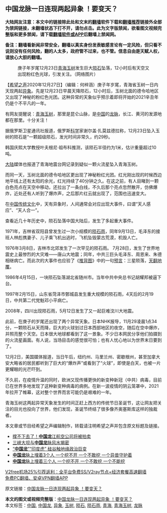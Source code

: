  <h2>中国龙脉一日连现两起异象 ！要变天？</h2> <p class="notice"><b>大陆网友注意：本文中的链接除此处和文末的<a href="https://github.com/bannedbook/fanqiang" >翻墙</a>软件下载和<a href="https://github.com/killgcd/justmysocks/blob/master/README.md">翻墙推荐</a>链接外全部为禁网链接，未翻墙状态下打不开，请勿点击。此为文字版禁闻，欲看图文视频完整版和更多禁闻，请下载<a href="https://github.com/bannedbook/fanqiang">翻墙软件或APP</a>后翻墙上禁闻网。</p><p>备注：翻墙看新闻非常安全，翻墙以真实身份发表敏感言论有一定风险，但只看不说则没有任何风险，翻的人太多，政府管不过来，也不管。信息自由是天赋人权，请放心大胆的翻墙。</b></p>  <div class="entry"> <figure><figcaption>庚子年岁尾12月23日<a href="https://www.bannedbook.org/bnews/tag/%e9%9d%92%e6%b5%b7/" class="st_tag internal_tag" rel="tag" title="标签 青海 下的日志">青海</a><a href="https://www.bannedbook.org/bnews/tag/%E7%8E%89%E6%A0%91/" class="st_tag internal_tag" rel="tag" title="标签 玉树 下的日志">玉树</a>发生巨大<a href="https://www.bannedbook.org/bnews/tag/%E9%99%A8%E7%9F%B3/" class="st_tag internal_tag" rel="tag" title="标签 陨石 下的日志">陨石</a>坠落，12小时后有天空又出现粉红色光球，引发关注。（网络图片）</figcaption></figure> <p>【<span class='wp_keywordlink_affiliate'><a href="https://www.soundofhope.org" title="希望之声" target="_blank">希望之声</a></span>2020年12月27日】（编辑：何梓涵）庚子年岁尾，青海省玉树一日内天现两起<a href="https://www.bannedbook.org/bnews/tag/%E5%BC%82%E8%B1%A1/" class="st_tag internal_tag" rel="tag" title="标签 异象 下的日志">异象</a>。先是12月23日早晨天降陨石，12小时后，玉树北面的德令哈地区又出现了神秘的粉红色光团。这种异常的天象似乎预示着即将开始的2021辛丑年仍是个不平凡的一年。</p> <p>有网友提醒说：<a href="https://www.bannedbook.org/bnews/tag/%e9%9d%92%e6%b5%b7%e7%8e%89%e6%a0%91/" class="st_tag internal_tag" rel="tag" title="标签 青海玉树 下的日志">青海玉树</a>，那里是昆仑山脉，是<span class='wp_keywordlink_affiliate'><a href="https://www.bannedbook.org/" title="中国" target="_blank">中国</a></span>的<a href="https://www.bannedbook.org/bnews/tag/%e9%be%99%e8%84%89/" class="st_tag internal_tag" rel="tag" title="标签 龙脉 下的日志">龙脉</a>，长江、黄河的发源地都在那里。十分关注！</p> <p>据俄罗斯卫星通讯社报道，俄罗斯<span class='wp_keywordlink'><a href="https://www.bannedbook.org/forum11/topic309.html" title="禁片：“科学”的棍子" target="_blank">科学</a></span>家谢尔盖‧扎莫兹德拉称，12月23日坠入玉树的陨石是“一颗超级陨石，发光时间非常久，约29秒。</p> <p>韩国庆熙大学教授叶夫根尼‧祖布科推测，该陨石半径约为1米，估计重量超过10吨。</p> <p><span class='wp_keywordlink_affiliate'><a href="https://www.bannedbook.org/" title="大陆" target="_blank">大陆</a></span>媒体也报道了青海地震台网记录到疑似一颗火流星坠入青海玉树。</p>  <p></p> <p>而同一天，玉树北面的德令哈地区更出现了神秘粉红光团。红光刚出现的时候西边地平线上还有太阳的余光，红光持续了40分钟之久。在这之前，有人目睹到一颗白色亮点在天空中移动，还拉出了一条白线，不久后那个亮点忽然散开，仿佛爆炸，近处还有人听到了爆炸声，之后那片红云就出现了，范围也迅速变大。</p> <p></p> <p>在<a href="https://www.bannedbook.org/bnews/tag/%E4%B8%AD%E5%9B%BD/" class="st_tag internal_tag" rel="tag" title="标签 中国 下的日志">中国</a><span class='wp_keywordlink_affiliate'><a href="https://www.bannedbook.org/bnews/tculture/" title="传统文化" target="_blank">传统文化</a></span>中，天有异象时，人间通常会对应出现大事件，曰谓“天人感应”、“天人合一”。</p> <p>查看近几十年历史中，陨石坠落中国大陆后，发生了多起重大事件。</p>  <p>1971年，吉林省双阳县曾发生过一次小规模的<a href="https://www.bannedbook.org/bnews/tag/%E9%99%A8%E7%9F%B3%E9%9B%A8/" class="st_tag internal_tag" rel="tag" title="标签 陨石雨 下的日志">陨石雨</a>，同年9月13日，毛泽东的接班人林彪携妻子、儿子乘飞机出逃时，飞机坠毁蒙古荒漠，机毁人亡。</p> <p>1976年3月8日，吉林市北郊发生了一次罕见的陨石雨。 7月28日，发生了世界地震史上最惨烈的大灾难——唐山大地震；同年，中共三巨头毛泽东、周恩来、朱德相继病亡。而此次的大事件也应验了《<span class='wp_keywordlink'><a href="https://www.bannedbook.org/forum5/topic98.html" title="推背图归序全解" target="_blank">推背图</a></span>》中的一句<span class='wp_keywordlink'><a href="https://www.bannedbook.org/forum5/" title="预言玄学禁书下载" rel="nofollow">预言</a></span>：三星陨落，<span class='wp_keywordlink'><a href="https://www.bannedbook.org/forum2/topic1242.html" title="天翻地覆慨而慷：记南开大学无产阶级文化大革命" target="_blank">天翻地覆</a></span>。</p> <p>1986年4月15日，一块陨石坠落湖北省随州市。当年中共中央总书记胡耀邦被逼下台。</p> <p>1997年2月15日，山东省菏泽市鄄城县发生重大规模的陨石雨，4天后的2月19日，中共第二代党魁邓小平病亡。</p> <p>2008年，四川出​​现陨石雨，5月12日发生了又一起巨难汶川大地震。</p>  <p>此前，在庚子的岁尾还出现了两个异常天象。日本NHK报导，11月29凌晨1点34分，一颗陨石从天而降，巨大的火球划过日本西部地区的夜空，随后在空中爆炸，并照亮整个天空。日本很大地球都看到了这一景象。不少日本网民分享他们拍摄到的火流星画面。有人说，当场目击的感觉很可怕；也有人忧心地以为世界末日要到了。</p> <p>12月2日，美国媒体报道，当日午后，纽约州、马里兰州、密歇根州，甚至加拿大安大略省的居民都听到了巨大的“爆炸声”或看到了“火球”，即使是白天，也被一片更耀眼的光芒吓到。</p> <p>不久前，在疫情升温的同时，欧洲又现传播更快的新变种新冠（中共）病毒，目前已在世界多地发现了这种新变种病毒的病例。在新一波疫情的阴云笼罩中，2021年拉开了帷幕，这对整个世界而言可能仍是艰难的一年。</p> <p></p> <p>青海玉树这两起异常天象发生的时间正赶上西方的传统节日圣诞节，这让网友把关注的目光也投向了世界，他们发现，圣诞节终结了很多像齐奥塞斯库这样的独裁者。</p>  <p></p> <p>本文章或节目经希望之声编辑制作，转载请注明希望之声并包含原文标题及链接。</p> <ul class='op-related-articles' title='相关阅读'> <li><a href='https://www.bannedbook.org/bnews/baitai/20200831/1388558.html' target='_blank'>撑不下去了！<b>中国龙</b>江航空公司将被拍卖</a></li> <li><a href='https://www.bannedbook.org/bnews/comments/20200724/1371968.html' target='_blank'>三峡大坝与<b>中国龙</b>脉风水揭密</a></li> <li><a href='https://www.bannedbook.org/bnews/worldnews/usa/20200728/1367211.html' target='_blank'>“<b>中国龙</b>”“印度虎” 硅谷触地缘政治巨变</a></li> <li><a href='https://www.bannedbook.org/bnews/funmedia/20191117/1225203.html' target='_blank'><b>中国龙</b>脉上埋着3个人 一个挖不开 一个不敢挖 一个异兽守护着</a></li> <li><a href='https://www.bannedbook.org/bnews/funmedia/20190913/1190353.html' target='_blank'><b>中国龙</b>脉上埋着三个人 一个挖不开 一个不敢挖 一个不能挖</a></li> </ul> <p class="texttj"> <a href="https://github.com/bannedbook/fanqiang/wiki/V2ray%E6%9C%BA%E5%9C%BA" target="_blank">V2free机场25%引荐返利：全平台免费SS/V2ray节点+经济套餐高速翻墙</a><br/> <a href="https://github.com/bannedbook/fanqiang/wiki/%E7%A6%81%E9%97%BB%E7%BD%91%E5%AE%89%E5%8D%93%E7%BF%BB%E5%A2%99%E6%96%B0%E9%97%BBAPP" target="_blank">免费PC翻墙、安卓VPN翻墙APP</a></p><p>原文链接：<a class="src_link"  href="https://www.soundofhope.org/post/457744" target="_blank">中国龙脉一日连现两起异象 ！要变天？</a></p><a name='sharetosocial'></a>       <div><b>本文的图文或视频完整版</b>：<a href='https://www.bannedbook.org/bnews/comments/20201228/1456255.html'>中国龙脉一日连现两起异象 ！要变天？</a></div>  </div><!--END ENTRY--> <div class="postfooter"> <div>本文标签：<a href="https://www.bannedbook.org/bnews/tag/%E4%B8%AD%E5%9B%BD/" rel="tag">中国</a>, <a href="https://www.bannedbook.org/bnews/tag/%E4%B8%AD%E5%9B%BD%E9%BE%99/" rel="tag">中国龙</a>, <a href="https://www.bannedbook.org/bnews/tag/%E5%BC%82%E8%B1%A1/" rel="tag">异象</a>, <a href="https://www.bannedbook.org/bnews/tag/%E7%8E%89%E6%A0%91/" rel="tag">玉树</a>, <a href="https://www.bannedbook.org/bnews/tag/%E9%99%A8%E7%9F%B3/" rel="tag">陨石</a>, <a href="https://www.bannedbook.org/bnews/tag/%E9%99%A8%E7%9F%B3%E9%9B%A8/" rel="tag">陨石雨</a>, <a href="https://www.bannedbook.org/bnews/tag/%e9%9d%92%e6%b5%b7/" rel="tag">青海</a>, <a href="https://www.bannedbook.org/bnews/tag/%e9%9d%92%e6%b5%b7%e7%8e%89%e6%a0%91/" rel="tag">青海玉树</a>, <a href="https://www.bannedbook.org/bnews/tag/%e9%be%99%e8%84%89/" rel="tag">龙脉</a></div>  </div><!--END POSTFOOTER--> 